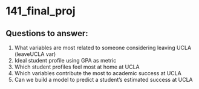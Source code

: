 # 141_final_proj


## Questions to answer: 

1. What variables are most related to someone considering leaving UCLA (leaveUCLA var)
2. Ideal student profile using GPA as metric
3. Which student profiles feel most at home at UCLA
4. Which variables contribute the most to academic success at UCLA
5. Can we build a model to predict a student’s estimated success at UCLA



